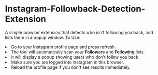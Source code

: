 # Instagram-Followback-Detection-Extension
A simple browser extension that detects who isn't following you back, and lists them in a popup window.
To Use:
    <li>Go to your Instagram profile page and press refresh.</li>
    <li>The tool will automatically scan your <strong>Followers</strong> and <strong>Following</strong> lists.</li>
    <li>It will display a popup showing users who don't follow you back.</li>
    <li>Make sure you are logged into Instagram in this browser.</li>
    <li>Reload the profile page if you don't see results immediately.</li>
